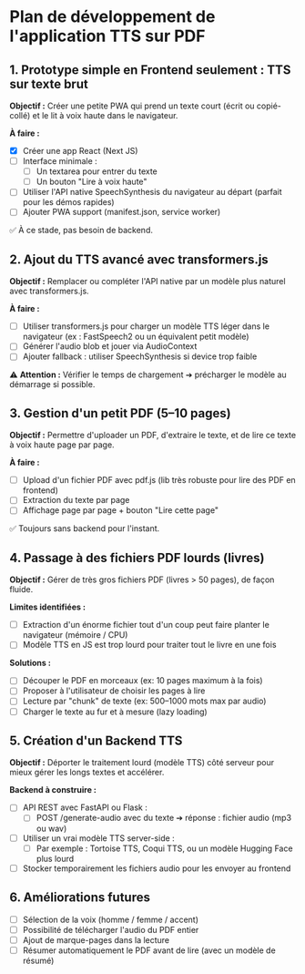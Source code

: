# Plan de développement de l'application TTS sur PDF

## 1. Prototype simple en Frontend seulement : TTS sur texte brut

**Objectif :** Créer une petite PWA qui prend un texte court (écrit ou copié-collé) et le lit à voix haute dans le navigateur.

**À faire :**

- [x] Créer une app React (Next JS)
- [ ] Interface minimale :
  - [ ] Un textarea pour entrer du texte
  - [ ] Un bouton "Lire à voix haute"
- [ ] Utiliser l'API native SpeechSynthesis du navigateur au départ (parfait pour les démos rapides)
- [ ] Ajouter PWA support (manifest.json, service worker)

✅ À ce stade, pas besoin de backend.

## 2. Ajout du TTS avancé avec transformers.js

**Objectif :** Remplacer ou compléter l'API native par un modèle plus naturel avec transformers.js.

**À faire :**

- [ ] Utiliser transformers.js pour charger un modèle TTS léger dans le navigateur (ex : FastSpeech2 ou un équivalent petit modèle)
- [ ] Générer l'audio blob et jouer via AudioContext
- [ ] Ajouter fallback : utiliser SpeechSynthesis si device trop faible

⚠️ **Attention :** Vérifier le temps de chargement ➔ précharger le modèle au démarrage si possible.

## 3. Gestion d'un petit PDF (5–10 pages)

**Objectif :** Permettre d'uploader un PDF, d'extraire le texte, et de lire ce texte à voix haute page par page.

**À faire :**

- [ ] Upload d'un fichier PDF avec pdf.js (lib très robuste pour lire des PDF en frontend)
- [ ] Extraction du texte par page
- [ ] Affichage page par page + bouton "Lire cette page"

✅ Toujours sans backend pour l'instant.

## 4. Passage à des fichiers PDF lourds (livres)

**Objectif :** Gérer de très gros fichiers PDF (livres > 50 pages), de façon fluide.

**Limites identifiées :**

- [ ] Extraction d'un énorme fichier tout d'un coup peut faire planter le navigateur (mémoire / CPU)
- [ ] Modèle TTS en JS est trop lourd pour traiter tout le livre en une fois

**Solutions :**

- [ ] Découper le PDF en morceaux (ex: 10 pages maximum à la fois)
- [ ] Proposer à l'utilisateur de choisir les pages à lire
- [ ] Lecture par "chunk" de texte (ex: 500–1000 mots max par audio)
- [ ] Charger le texte au fur et à mesure (lazy loading)

## 5. Création d'un Backend TTS

**Objectif :** Déporter le traitement lourd (modèle TTS) côté serveur pour mieux gérer les longs textes et accélérer.

**Backend à construire :**

- [ ] API REST avec FastAPI ou Flask :
  - [ ] POST /generate-audio avec du texte ➔ réponse : fichier audio (mp3 ou wav)
- [ ] Utiliser un vrai modèle TTS server-side :
  - [ ] Par exemple : Tortoise TTS, Coqui TTS, ou un modèle Hugging Face plus lourd
- [ ] Stocker temporairement les fichiers audio pour les envoyer au frontend

## 6. Améliorations futures

- [ ] Sélection de la voix (homme / femme / accent)
- [ ] Possibilité de télécharger l'audio du PDF entier
- [ ] Ajout de marque-pages dans la lecture
- [ ] Résumer automatiquement le PDF avant de lire (avec un modèle de résumé)
